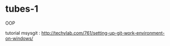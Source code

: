 # tubes-1
OOP

tutorial msysgit : http://techylab.com/761/setting-up-git-work-environment-on-windows/

